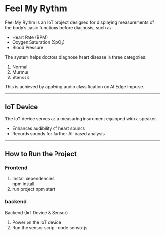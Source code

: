 # Feel My Rythm  

Feel My Rythm is an IoT project designed for displaying measurements of the body’s basic functions before diagnosis, such as:  
- Heart Rate (BPM)  
- Oxygen Saturation (SpO₂)  
- Blood Pressure  

The system helps doctors diagnose heart disease in three categories:  
1. Normal 
2. Murmur 
3. Stenosis  

This is achieved by applying audio classification on AI Edge Impulse.  

---

## IoT Device  
The IoT device serves as a measuring instrument equipped with a speaker.  
- Enhances audibility of heart sounds  
- Records sounds for further AI-based analysis  

---

## How to Run the Project  

### Frontend  
1. Install dependencies:  
   npm install
2. run project
   npm start

### backend
Backend (IoT Device & Sensor)
1. Power on the IoT device
2. Run the sensor script:
  node sensor.js

